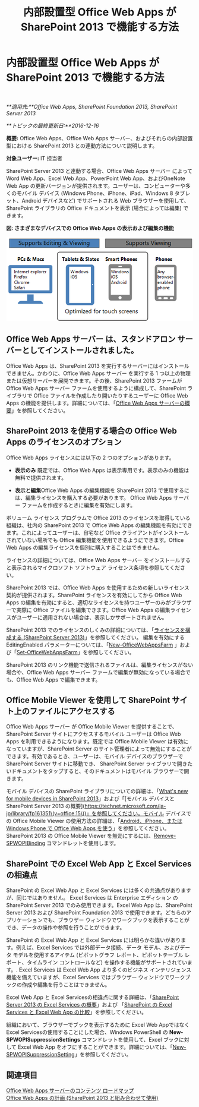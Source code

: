﻿---
title: 内部設置型 Office Web Apps が SharePoint 2013 で機能する方法
TOCTitle: SharePoint 2013 と内部設置型  Office Web Apps
ms:assetid: 8480064e-14a4-4b46-ad6b-0c836b192af2
ms:mtpsurl: https://technet.microsoft.com/ja-jp/library/Ff431685(v=office.15)
ms:contentKeyID: 48796432
ms.date: 02/08/2018
mtps_version: v=office.15
ms.translationtype: HT
---

# 内部設置型 Office Web Apps が SharePoint 2013 で機能する方法

 

_**適用先:**Office Web Apps, SharePoint Foundation 2013, SharePoint Server 2013_

_**トピックの最終更新日:**2016-12-16_

**概要:** Office Web Apps、Office Web Apps サーバー、およびそれらの内部設置型における SharePoint 2013 との連動方法について説明します。

**対象ユーザー:** IT 担当者

SharePoint Server 2013 と連動する場合、Office Web Apps サーバー によって Word Web App、Excel Web App、PowerPoint Web App、およびOneNote Web App の更新バージョンが提供されます。ユーザーは、コンピューターや多くのモバイル デバイス (Windows Phone、iPhone、iPad、Windows 8 タブレット、Android デバイスなど) でサポートされる Web ブラウザーを使用して、SharePoint ライブラリの Office ドキュメントを表示 (場合によっては編集) できます。


**図: さまざまなデバイスでの Office Web Apps の表示および編集の機能**

![さまざまなデバイスでの Office Web Apps の表示および編集の機能をまとめた図。タッチ スクリーン向けに最適化された機能が強調表示されています。](images/Ff431685.8bf76669-f511-4e02-8ed3-d658e9e746f0(Office.15).gif "さまざまなデバイスでの Office Web Apps の表示および編集の機能をまとめた図。タッチ スクリーン向けに最適化された機能が強調表示されています。")

## Office Web Apps サーバー は、スタンドアロン サーバーとしてインストールされました。

Office Web Apps は、SharePoint 2013 を実行するサーバーにはインストールできません。かわりに、Office Web Apps サーバー を実行する 1 つ以上の物理または仮想サーバーを展開できます。その後、SharePoint 2013 ファームが Office Web Apps サーバー ファームを使用するように構成して、SharePoint ライブラリで Office ファイルを作成したり開いたりするユーザーに Office Web Apps の機能を提供します。詳細については、「[Office Web Apps サーバーの概要](office-web-apps-server-overview.md)」を参照してください。

## SharePoint 2013 を使用する場合の Office Web Apps のライセンスのオプション

Office Web Apps ライセンスには以下の 2 つのオプションがあります。

  - **表示のみ** 既定では、Office Web Apps は表示専用です。表示のみの機能は無料で提供されます。

  - **表示と編集**Office Web Apps の編集機能を SharePoint 2013 で使用するには、編集ライセンスを購入する必要があります。 Office Web Apps サーバー ファームを作成するときに編集を有効にします。

ボリューム ライセンス プログラムで Office 2013 のライセンスを取得している組織は、社内の SharePoint 2013 で Office Web Apps の編集機能を有効にできます。これによってユーザーは、自宅など Office クライアントがインストールされていない場所でも Office 編集機能を使用できるようにできます。Office Web Apps の編集ライセンスを個別に購入することはできません。

ライセンスの詳細については、Office Web Apps サーバー をインストールすると表示されるマイクロソフト ソフトウェア ライセンス条項を参照してください。

SharePoint 2013 では、Office Web Apps を使用するための新しいライセンス契約が提供されます。SharePoint ライセンスを有効にしてから Office Web Apps の編集を有効にすると、適切なライセンスを持つユーザーのみがブラウザーで実際に Office ファイルを編集できます。Office Web Apps の編集ライセンスがユーザーに適用されない場合は、表示しかサポートされません。

SharePoint 2013 でのライセンスのしくみの詳細については、「[ライセンスを構成する (SharePoint Server 2013)](https://technet.microsoft.com/ja-jp/library/jj219627\(v=office.15\))」を参照してください。 編集を有効にする EditingEnabled パラメーターについては、「[New-OfficeWebAppsFarm](new-officewebappsfarm.md) 」および「[Set-OfficeWebAppsFarm](set-officewebappsfarm.md)」を参照してください。

SharePoint 2013 のリンク機能で送信されるファイルは、編集ライセンスがない場合や、Office Web Apps サーバー ファームで編集が無効になっている場合でも、Office Web Apps で編集できます。

## Office Mobile Viewer を使用して SharePoint サイト上のファイルにアクセスする

Office Web Apps サーバー が Office Mobile Viewer を提供することで、SharePoint Server サイトにアクセスするモバイル ユーザーは Office Web Apps を利用できるようになります。既定では Office Mobile Viewer は有効になっていますが、SharePoint Server のサイト管理者によって無効にすることができます。有効であるとき、ユーザーは、モバイル デバイスのブラウザーで SharePoint Server サイトに移動でき、 SharePoint Server ライブラリで開きたいドキュメントをタップすると、そのドキュメントはモバイル ブラウザーで開きます。

モバイル デバイスの SharePoint ライブラリについての詳細は、「[What's new for mobile devices in SharePoint 2013](https://technet.microsoft.com/ja-jp/library/fp161352\(v=office.15\))」および「[モバイル デバイスと SharePoint Server 2013 の概要](https://technet.microsoft.com/ja-jp/library/fp161351\(v=office.15\))」を参照してください。モバイル デバイスでの Office Mobile Viewer の使用方法の詳細は、「[Android、iPhone、または Windows Phone で Office Web Apps を使う](http://go.microsoft.com/fwlink/p/?linkid=271045)」を参照してください。SharePoint 2013 の Office Mobile Viewer を無効にするには、[Remove-SPWOPIBinding](remove-spwopibinding.md) コマンドレットを使用します。

## SharePoint での Excel Web App と Excel Services の相違点

SharePoint の Excel Web App と Excel Services には多くの共通点がありますが、同じではありません。 Excel Services は Enterprise エディション の SharePoint Server 2013 でのみ使用できます。Excel Web App は、SharePoint Server 2013 および SharePoint Foundation 2013 で使用できます。どちらのアプリケーションでも、ブラウザー ウィンドウでワークブックを表示することができ、データの操作や参照を行うことができます。

SharePoint の Excel Web App と Excel Services には明らかな違いがあります。例えば、Excel Services では外部データ接続、データ モデル、およびデータ モデルを使用するアイテム (ピボットグラフ レポート、ピボットテーブル レポート、タイムライン コントロールなど) を操作する機能がサポートされています。. Excel Services は Excel Web App より多くのビジネス インテリジェンス機能を備えていますが、Excel Services ではブラウザー ウィンドウでワークブックの作成や編集を行うことはできません。

Excel Web App と Excel Servicesの相違点に関する詳細は、「[SharePoint Server 2013 の Excel Services の概要](https://technet.microsoft.com/ja-jp/library/ee424405\(v=office.15\))」および 「[SharePoint の Excel Services と Excel Web App の比較](http://go.microsoft.com/fwlink/p/?linkid=255460)」を参照してください。

組織において、ブラウザーでブックを表示するために Excel Web Appではなく Excel Servicesの使用することにした場合、Windows PowerShell の **New-SPWOPISuppressionSettings** コマンドレットを使用して、Excel ブックに対して Excel Web App をオフにすることができます。詳細については、「[New-SPWOPISuppressionSetting](new-spwopisuppressionsetting.md)」を参照してください。

## 関連項目


[Office Web Apps サーバーのコンテンツ ロードマップ](content-roadmap-for-office-web-apps-server.md)  
[Office Web Apps の計画 (SharePoint 2013 と組み合わせて使用)](plan-office-web-apps-used-with-sharepoint-2013.md)  
  

[](plan-office-web-apps-used-with-sharepoint-2013.md)

